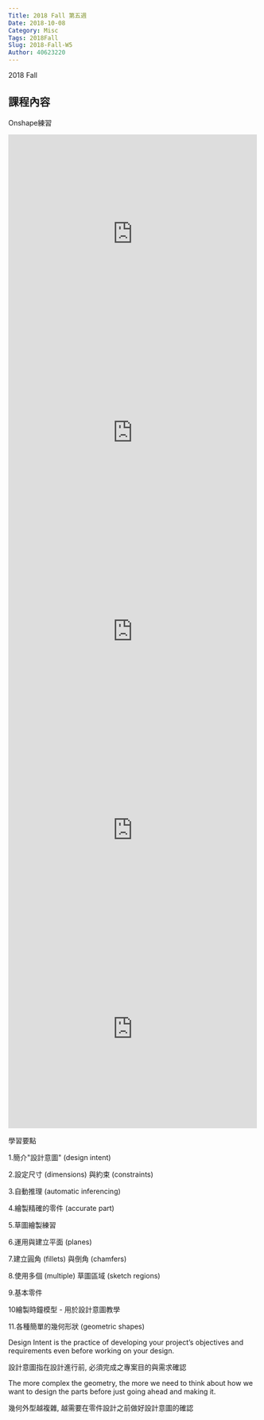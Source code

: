 ```yaml
---
Title: 2018 Fall 第五週
Date: 2018-10-08
Category: Misc
Tags: 2018Fall
Slug: 2018-Fall-W5
Author: 40623220
---
```


2018 Fall 

<!-- PELICAN_END_SUMMARY -->

課程內容
----
Onshape練習

<iframe width="500" height="400" src="https://www.youtube.com/embed/KPfEXe9QIy0" frameborder="0" allow="autoplay; encrypted-media" allowfullscreen></iframe>

<iframe width="500" height="400" src="https://www.youtube.com/embed/Jz31uVS9JrU" frameborder="0" allow="autoplay; encrypted-media" allowfullscreen></iframe>

<iframe width="500" height="400" src="https://www.youtube.com/embed/AKB3tLL9UJw" frameborder="0" allow="autoplay; encrypted-media" allowfullscreen></iframe>

<iframe width="500" height="400" src="https://www.youtube.com/embed/E-pR5U26omc" frameborder="0" allow="autoplay; encrypted-media" allowfullscreen></iframe>

<iframe width="500" height="400" src="https://www.youtube.com/embed/g_dodWd7HSY" frameborder="0" allow="autoplay; encrypted-media" allowfullscreen></iframe>


學習要點

1.簡介"設計意圖" (design intent)

2.設定尺寸 (dimensions) 與約束 (constraints)

3.自動推理 (automatic inferencing)

4.繪製精確的零件 (accurate part)

5.草圖繪製練習

6.運用與建立平面 (planes)

7.建立圓角 (fillets) 與倒角 (chamfers)

8.使用多個 (multiple) 草圖區域 (sketch regions)

9.基本零件

10繪製時鐘模型 - 用於設計意圖教學

11.各種簡單的幾何形狀 (geometric shapes) 

Design Intent is the practice of developing your project’s objectives and requirements even before working on your design.

設計意圖指在設計進行前, 必須完成之專案目的與需求確認

The more complex the geometry, the more we need to think about how we want to design the parts before just going ahead and making it.

幾何外型越複雜, 越需要在零件設計之前做好設計意圖的確認

